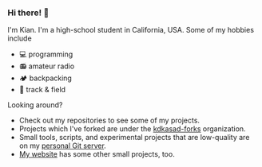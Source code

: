 ### Hi there! 👋

I'm Kian. I'm a high-school student in California, USA. Some of my hobbies include
- 💻 programming
- 📻 amateur radio
- 🏕 backpacking
- 🏃 track & field

Looking around?
 - Check out my repositories to see some of my projects.
 - Projects which I've forked are under the [kdkasad-forks](https://github.com/kdkasad-forks) organization.
 - Small tools, scripts, and experimental projects that are low-quality are on my [personal Git server](https://git.kasad.com).
 - [My website](https://kasad.com) has some other small projects, too.
